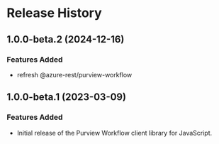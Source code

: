 # Release History

## 1.0.0-beta.2 (2024-12-16)

### Features Added
- refresh @azure-rest/purview-workflow

## 1.0.0-beta.1 (2023-03-09)

### Features Added

- Initial release of the Purview Workflow client library for JavaScript.
